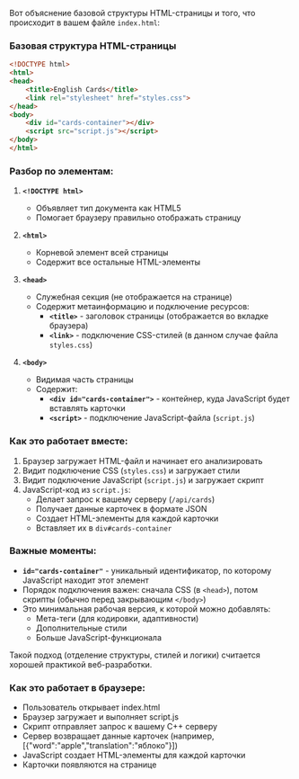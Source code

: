 Вот объяснение базовой структуры HTML-страницы и того, что происходит в вашем файле `index.html`:

### Базовая структура HTML-страницы

```html
<!DOCTYPE html>
<html>
<head>
    <title>English Cards</title>
    <link rel="stylesheet" href="styles.css">
</head>
<body>
    <div id="cards-container"></div>
    <script src="script.js"></script>
</body>
</html>
```

### Разбор по элементам:

1. **`<!DOCTYPE html>`**
   - Объявляет тип документа как HTML5
   - Помогает браузеру правильно отображать страницу

2. **`<html>`**
   - Корневой элемент всей страницы
   - Содержит все остальные HTML-элементы

3. **`<head>`**
   - Служебная секция (не отображается на странице)
   - Содержит метаинформацию и подключение ресурсов:
     - **`<title>`** - заголовок страницы (отображается во вкладке браузера)
     - **`<link>`** - подключение CSS-стилей (в данном случае файла `styles.css`)

4. **`<body>`**
   - Видимая часть страницы
   - Содержит:
     - **`<div id="cards-container">`** - контейнер, куда JavaScript будет вставлять карточки
     - **`<script>`** - подключение JavaScript-файла (`script.js`)

### Как это работает вместе:

1. Браузер загружает HTML-файл и начинает его анализировать
2. Видит подключение CSS (`styles.css`) и загружает стили
3. Видит подключение JavaScript (`script.js`) и загружает скрипт
4. JavaScript-код из `script.js`:
   - Делает запрос к вашему серверу (`/api/cards`)
   - Получает данные карточек в формате JSON
   - Создает HTML-элементы для каждой карточки
   - Вставляет их в `div#cards-container`

### Важные моменты:

- **`id="cards-container"`** - уникальный идентификатор, по которому JavaScript находит этот элемент
- Порядок подключения важен: сначала CSS (в `<head>`), потом скрипты (обычно перед закрывающим `</body>`)
- Это минимальная рабочая версия, к которой можно добавлять:
  - Мета-теги (для кодировки, адаптивности)
  - Дополнительные стили
  - Больше JavaScript-функционала

Такой подход (отделение структуры, стилей и логики) считается хорошей практикой веб-разработки.





### Как это работает в браузере:
- Пользователь открывает index.html
- Браузер загружает и выполняет script.js
- Скрипт отправляет запрос к вашему C++ серверу
- Сервер возвращает данные карточек (например, [{"word":"apple","translation":"яблоко"}])
- JavaScript создает HTML-элементы для каждой карточки
- Карточки появляются на странице